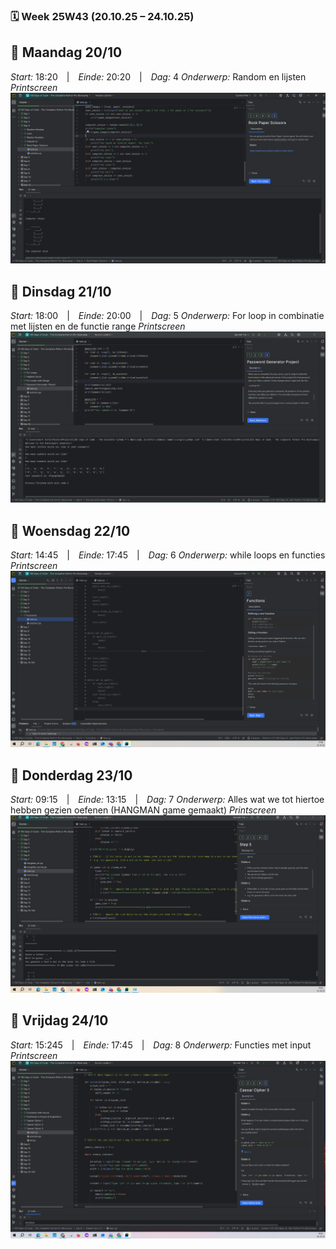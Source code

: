 ### 🗓️ Week 25W43 (20.10.25 – 24.10.25)

## 📅 Maandag 20/10
*Start:* 18:20 | *Einde:* 20:20 | *Dag:* 4 
*Onderwerp:* Random en lijsten
*Printscreen*
![Python omgeving](../images/oktober_2025/maandag_20_oktober.png)

## 📅 Dinsdag 21/10
*Start:* 18:00 | *Einde:* 20:00 | *Dag:* 5 
*Onderwerp:* For loop in combinatie met lijsten en de functie range
*Printscreen*
![Python omgeving](../images/oktober_2025/dinsdag_21_oktober.png)

## 📅 Woensdag 22/10
*Start:* 14:45 | *Einde:* 17:45 | *Dag:* 6 
*Onderwerp:* while loops en functies
*Printscreen*
![Python omgeving](../images/oktober_2025/woensdag_22_oktober.png)

## 📅 Donderdag 23/10
*Start:* 09:15 | *Einde:* 13:15 | *Dag:* 7 
*Onderwerp:* Alles wat we tot hiertoe hebben gezien oefenen (HANGMAN game gemaakt)
*Printscreen*
![Python omgeving](../images/oktober_2025/donderdag_23_oktober.png)

## 📅 Vrijdag 24/10
*Start:* 15:245 | *Einde:* 17:45 | *Dag:* 8
*Onderwerp:* Functies met input
*Printscreen*
![Python omgeving](../images/oktober_2025/vrijdag_24_okober.png)

